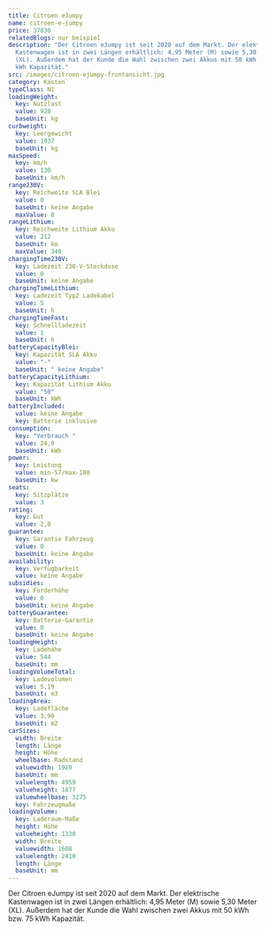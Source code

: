 ```yaml
---
title: Citroen eJumpy
name: citroen-e-jumpy
price: 37830
relatedBlogs: nur beispiel
description: "Der Citroen eJumpy ist seit 2020 auf dem Markt. Der elektrische
  Kastenwagen ist in zwei Längen erhältlich: 4,95 Meter (M) sowie 5,30 Meter
  (XL). Außerdem hat der Kunde die Wahl zwischen zwei Akkus mit 50 kWh bzw. 75
  kWh Kapazität."
src: /images/citroen-ejumpy-frontansicht.jpg
category: Kasten
typeClass: N1
loadingWeight:
  key: Nutzlast
  value: 928
  baseUnit: kg
curbweight:
  key: Leergewicht
  value: 1937
  baseUnit: kg
maxSpeed:
  key: km/h
  value: 130
  baseUnit: km/h
range230V:
  key: Reichweite SLA Blei
  value: 0
  baseUnit: keine Angabe
  maxValue: 0
rangeLithium:
  key: Reichweite Lithium Akku
  value: 212
  baseUnit: km
  maxValue: 340
chargingTime230V:
  key: Ladezeit 230-V-Steckdose
  value: 0
  baseUnit: keine Angabe
chargingTimeLithium:
  key: Ladezeit Typ2 Ladekabel
  value: 5
  baseUnit: h
chargingTimeFast:
  key: Schnellladezeit
  value: 1
  baseUnit: h
batteryCapacityBlei:
  key: Kapazität SLA Akku
  value: "-"
  baseUnit: " keine Angabe"
batteryCapacityLithium:
  key: Kapazität Lithium Akku
  value: "50"
  baseUnit: kWh
batteryIncluded:
  value: keine Angabe
  key: Batterie inklusive
consumption:
  key: "Verbrauch "
  value: 24,9
  baseUnit: kWh
power:
  key: Leistung
  value: min-57/max-100
  baseUnit: kw
seats:
  key: Sitzplätze
  value: 3
rating:
  key: Gut
  value: 2,0
guarantee:
  key: Garantie Fahrzeug
  value: 0
  baseUnit: keine Angabe
availability:
  key: Verfügbarkeit
  value: keine Angabe
subsidies:
  key: Förderhöhe
  value: 0
  baseUnit: keine Angabe
batteryGuarantee:
  key: Batterie-Garantie
  value: 0
  baseUnit: keine Angabe
loadingHeight:
  key: Ladehöhe
  value: 544
  baseUnit: mm
loadingVolumeTotal:
  key: Ladevolumen
  value: 5,19
  baseUnit: m3
loadingArea:
  key: Ladefläche
  value: 3,90
  baseUnit: m2
carSizes:
  width: Breite
  length: Länge
  height: Höhe
  wheelbase: Radstand
  valuewidth: 1920
  baseUnit: mm
  valuelength: 4959
  valueheight: 1877
  valuewheelbase: 3275
  key: Fahrzeugmaße
loadingVolume:
  key: Laderaum-Maße
  height: Höhe
  valueheight: 1330
  width: Breite
  valuewidth: 1608
  valuelength: 2410
  length: Länge
  baseUnit: mm
---
```

Der Citroen eJumpy ist seit 2020 auf dem Markt. Der elektrische Kastenwagen ist in zwei Längen erhältlich: 4,95 Meter (M) sowie 5,30 Meter (XL). Außerdem hat der Kunde die Wahl zwischen zwei Akkus mit 50 kWh bzw. 75 kWh Kapazität.